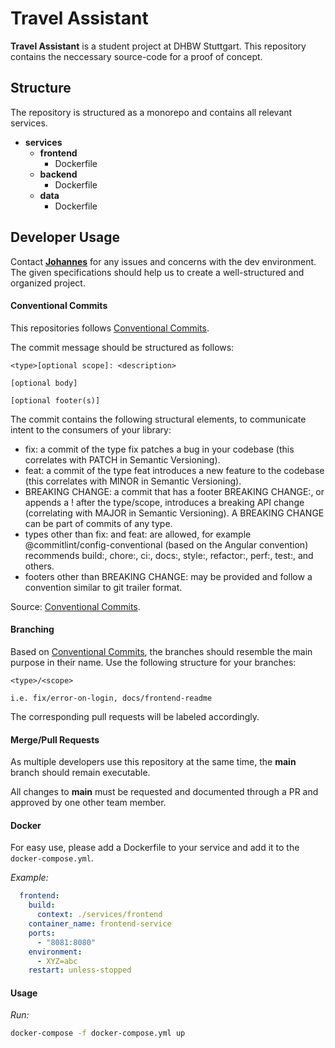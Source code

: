# Travel Assistant

**Travel Assistant** is a student project at DHBW Stuttgart. This repository contains the neccessary source-code for a proof of concept.

## Structure

The repository is structured as a monorepo and contains all relevant services.

- **services**
  - **frontend**
    - Dockerfile
  - **backend**
    - Dockerfile
  - **data**
    - Dockerfile

## Developer Usage

Contact [**Johannes**](https://github.com/Jopeeee) for any issues and concerns with the dev environment. The given specifications should help us to create a well-structured and organized project.

#### Conventional Commits

This repositories follows [Conventional Commits](https://www.conventionalcommits.org/en/v1.0.0/#summary).

The commit message should be structured as follows:

```
<type>[optional scope]: <description>

[optional body]

[optional footer(s)]
```

The commit contains the following structural elements, to communicate intent to the consumers of your library:

- fix: a commit of the type fix patches a bug in your codebase (this correlates with PATCH in Semantic Versioning).
- feat: a commit of the type feat introduces a new feature to the codebase (this correlates with MINOR in Semantic Versioning).
- BREAKING CHANGE: a commit that has a footer BREAKING CHANGE:, or appends a ! after the type/scope, introduces a breaking API change (correlating with MAJOR in Semantic Versioning). A BREAKING CHANGE can be part of commits of any type.
- types other than fix: and feat: are allowed, for example @commitlint/config-conventional (based on the Angular convention) recommends build:, chore:, ci:, docs:, style:, refactor:, perf:, test:, and others.
- footers other than BREAKING CHANGE: <description> may be provided and follow a convention similar to git trailer format.

Source: [Conventional Commits](https://www.conventionalcommits.org/en/v1.0.0/#summary).

#### Branching

Based on [Conventional Commits](https://www.conventionalcommits.org/en/v1.0.0/#summary), the branches should resemble the main purpose in their name. Use the following structure for your branches:

```
<type>/<scope>

i.e. fix/error-on-login, docs/frontend-readme
```

The corresponding pull requests will be labeled accordingly.



#### Merge/Pull Requests

As multiple developers use this repository at the same time, the **main** branch should remain executable.

All changes to **main** must be requested and documented through a PR and approved by one other team member.

#### Docker

For easy use, please add a Dockerfile to your service and add it to the `docker-compose.yml`.

*Example:*
```yaml
  frontend:
    build:
      context: ./services/frontend
    container_name: frontend-service
    ports:
      - "8081:8080"
    environment:
      - XYZ=abc
    restart: unless-stopped
```

#### Usage

*Run:*
```bash
docker-compose -f docker-compose.yml up
```
